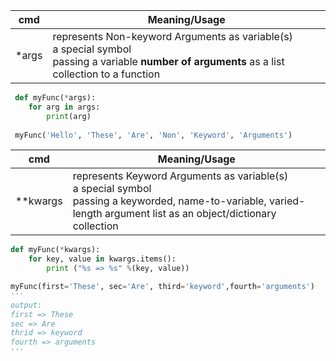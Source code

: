 cmd         | Meaning/Usage
------------|-------------------------
*args		| represents Non-keyword Arguments as variable(s) <br> a special symbol <br> passing a variable **number of arguments** as a list collection to a function <br> 
```py
 def myFunc(*args):
 	for arg in args:
	 	print(arg)
 
 myFunc('Hello', 'These', 'Are', 'Non', 'Keyword', 'Arguments')
```

cmd         | Meaning/Usage
------------|-------------------------
**kwargs    | represents Keyword Arguments as variable(s) <br> a special symbol <br> passing a keyworded, name-to-variable, varied-length argument list as an object/dictionary collection
```py
def myFunc(*kwargs):
	for key, value in kwargs.items():
		print ("%s => %s" %(key, value))

myFunc(first='These', sec='Are', third='keyword',fourth='arguments')
'''
output: 
first => These
sec => Are
thrid => keyword
fourth => arguments
'''
```

